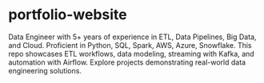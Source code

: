 # portfolio-website
Data Engineer with 5+ years of experience in ETL, Data Pipelines, Big Data, and Cloud. Proficient in Python, SQL, Spark, AWS, Azure, Snowflake. This repo showcases ETL workflows, data modeling, streaming with Kafka, and automation with Airflow. Explore projects demonstrating real-world data engineering solutions.
